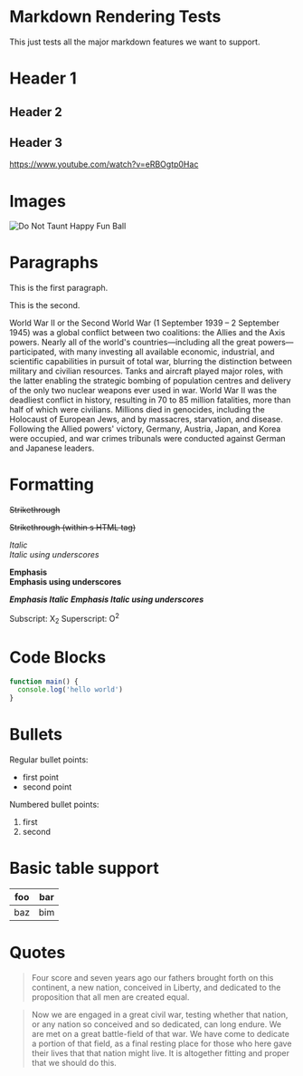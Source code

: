 
# Markdown Rendering Tests

This just tests all the major markdown features we want to support.

# Header 1

## Header 2

## Header 3

https://www.youtube.com/watch?v=eRBOgtp0Hac

# Images

![Do Not Taunt Happy Fun Ball](https://upload.wikimedia.org/wikipedia/en/6/65/Happy_fun_ball.jpg "Happy Fun Ball")

# Paragraphs

This is the first paragraph.

This is the second.

World War II or the Second World War (1 September 1939 – 2 September 1945) was a global conflict between two coalitions: the Allies and the Axis powers. Nearly all of the world's countries—including all the great powers—participated, with many investing all available economic, industrial, and scientific capabilities in pursuit of total war, blurring the distinction between military and civilian resources. Tanks and aircraft played major roles, with the latter enabling the strategic bombing of population centres and delivery of the only two nuclear weapons ever used in war. World War II was the deadliest conflict in history, resulting in 70 to 85 million fatalities, more than half of which were civilians. Millions died in genocides, including the Holocaust of European Jews, and by massacres, starvation, and disease. Following the Allied powers' victory, Germany, Austria, Japan, and Korea were occupied, and war crimes tribunals were conducted against German and Japanese leaders.

# Formatting

~~Strikethrough~~

<s>Strikethrough (within s HTML tag)</s>

*Italic*     
_Italic using underscores_

**Emphasis**  
__Emphasis using underscores__

***Emphasis Italic*** 
___Emphasis Italic using underscores___

Subscript: X<sub>2</sub>
Superscript: O<sup>2</sup>

# Code Blocks

```js
function main() {
  console.log('hello world')
}
```

# Bullets

Regular bullet points: 

- first point 
- second point

Numbered bullet points: 

1. first
2. second


# Basic table support

| foo | bar |
| --- | --- |
| baz | bim |

# Quotes

> Four score and seven years ago our fathers brought forth on this continent, a
> new nation, conceived in Liberty, and dedicated to the proposition that all men
> are created equal. 

> Now we are engaged in a great civil war, testing whether that nation, or any 
> nation so conceived and so dedicated, can long endure. We are met on a great 
> battle-field of that war. We have come to dedicate a portion of that field, 
> as a final resting place for those who here gave their lives that that nation 
> might live. It is altogether fitting and proper that we should do this.


